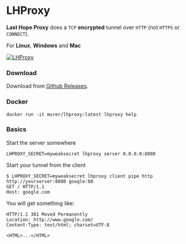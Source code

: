 # LHProxy

**Last Hope Proxy** does a ``TCP`` **encrypted** tunnel over ``HTTP`` (not ``HTTPS`` or ``CONNECT``).

For **Linux**, **Windows** and **Mac**

[![LHProxy](https://travis-ci.org/murer/lhproxy.svg)](https://circleci.com/gh/murer/lhproxy)

### Download

Download from <a href="https://github.com/murer/lhproxy/releases">Github Releases</a>.

### Docker

```shell
docker run -it murer/lhproxy:latest lhproxy help
```

### Basics

Start the server somewhere

```shell
LHPROXY_SECRET=myweaksecret lhproxy server 0.0.0.0:8080
```

Start your tunnel from the client

```shell
$ LHPROXY_SECRET=myweaksecret lhproxy client pipe http http://yourserver:8080 google:80
GET / HTTP/1.1
Host: google.com
```

You will get something like:

```
HTTP/1.1 301 Moved Permanently
Location: http://www.google.com/
Content-Type: text/html; charset=UTF-8

<HTML>...</HTML>
```
